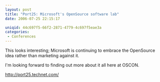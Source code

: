 ```yaml
---
layout: post
title: "Port25: Microsoft's OpenSource software lab"
date: 2006-07-25 22:15:17

uniqid: 44c697f5-66f2-2871-4779-4c697f5eae3a
categories: 
 - Conferences
---
```

<p>This looks interesting; Microsoft is continuing to embrace the OpenSource idea rather than marketing against it.   </p>
<p>I'm looking forward to finding out more about it all here at OSCON.   </p>
<p><a href="http://port25.technet.com/">http://port25.technet.com/</a>   </p>
<p>  </p>
